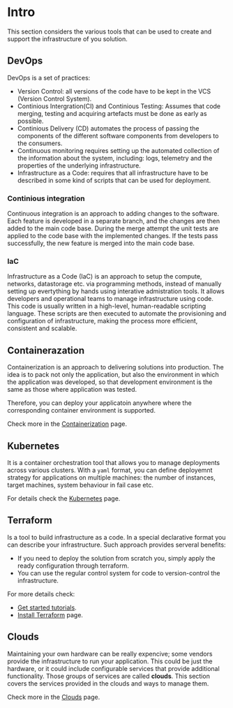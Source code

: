 # Intro

This section considers the various tools that can be used to create and support the infrastructure of you solution.

## DevOps

DevOps is a set of practices:

- Version Control: all versions of the code have to be kept in the VCS (Version Control System).
- Continious Intergration(CI) and Continious Testing: Assumes that code merging, testing and acquiring artefacts must be done as early as possible.
- Continious Delivery (CD) automates the process of passing the components of the different software components from developers to the consumers.
- Continuous monitoring requires setting up the automated collection of the information about the system, including: logs, telemetry and the properties of the underlying infrastructure.
- Infrastructure as a Code: requires that all infrastructure have to be described in some kind of scripts that can be used for deployment.

### Continious integration

Continuous integration is an approach to adding changes to the software. Each feature is developed in a separate branch, and the changes are then added to the main code base. During the merge attempt the unit tests are applied to the code base with the implemented changes. If the tests pass successfully, the new feature is merged into the main code base.

### IaC

Infrastructure as a Code (IaC) is an approach to setup the compute, networks, datastorage etc. via programming methods, instead of manually setting up evertything by hands  using interative admistration tools. It allows developers and operational teams to manage infrastructure using code. This code is usually written in a high-level, human-readable scripting language. These scripts are then executed to automate the provisioning and configuration of infrastructure, making the process more efficient, consistent and scalable. 

## Containerazation

Containerization is an approach to delivering solutions into production. The idea is to pack not only the application, but also the environment in which the application was developed, so that development environment is the same as those where application was tested.

Therefore, you can deploy your applicatoin anywhere where the corresponding container environment is supported.

Check more in the [Containerization](containerization.md) page.

## Kubernetes

It is a container orchestration tool that allows you to manage deployments across various clusters. With a `yaml` format, you can define deployemnt strategy for applications on multiple machines: the number of instances, target machines, system behaviour in fail case etc.

For details check the [Kubernetes](kubernetes.ipynb) page.

## Terraform

Is a tool to build infrastructure as a code. In a special declarative format you can describe your infrastructure. Such approach provides serveral benefits:

- If you need to deploy the solution from scratch you, simply apply the ready configuration through terraform.
- You can use the regular control system for code to version-control the infrastructure.

For more details check:

- [Get started tutorials](https://developer.hashicorp.com/terraform/tutorials/docker-get-started/infrastructure-as-code).
- [Install Terraform](https://developer.hashicorp.com/terraform/tutorials/docker-get-started/install-cli) page.

## Clouds

Maintaining your own hardware can be really expencive; some vendors provide the infrastructure to run your application. This could be just the hardware, or it could include configurable services that provide additional functionality. Those groups of services are called **clouds**. This section covers the services provided in the clouds and ways to manage them. 

Check more in the [Clouds](clouds.md) page.
